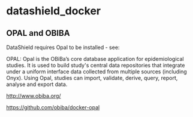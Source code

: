 # datashield_docker

## OPAL and OBIBA
DataShield requires Opal to be installed - see:

OPAL: Opal is the OBiBa’s core database application for epidemiological studies. It is used to build study's central data repositories that integrate under a uniform interface data collected from multiple sources (including Onyx). Using Opal, studies can import, validate, derive, query, report, analyse and export data.

http://www.obiba.org/

https://github.com/obiba/docker-opal


